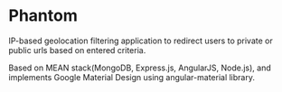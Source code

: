 # Phantom

IP-based geolocation filtering application to redirect users to private or public urls based on entered criteria.

Based on MEAN stack(MongoDB, Express.js, AngularJS, Node.js), and implements Google Material Design using angular-material library.